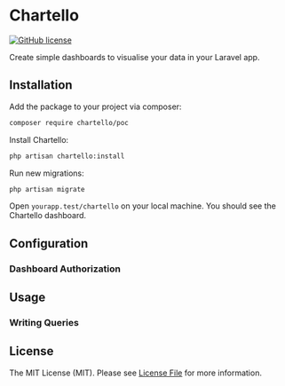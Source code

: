 # Chartello


[![GitHub license](https://img.shields.io/github/license/chartello/poc)](https://github.com/chartello/poc/blob/master/LICENSE.md)

Create simple dashboards to visualise your data in your Laravel app.

## Installation

Add the package to your project via composer:
```bash
composer require chartello/poc
```

Install Chartello:

```bash
php artisan chartello:install
```

Run new migrations: 

```bash
php artisan migrate
```

Open `yourapp.test/chartello` on your local machine. You should see the Chartello dashboard.

## Configuration

### Dashboard Authorization 

## Usage

### Writing Queries

## License

The MIT License (MIT). Please see [License File](LICENSE.md) for more information.
